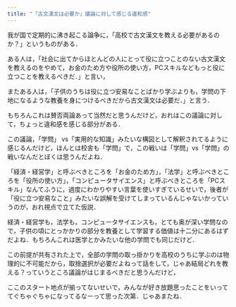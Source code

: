 ```yaml
---
title: "「古文漢文は必要か」議論に対して感じる違和感"
---
```


我が国で定期的に沸き起こる論争に，「高校で古文漢文を教える必要があるのか？」というものがある．

ある人は，「社会に出てからほとんどの人にとって役に立つことのない古文漢文を教えるのをやめて，お金のため方や役所の使い方，PCスキルなどもっと役に立つことを教えるべきだ．」と言い，

またある人は，「子供のうちは役に立つ安易なことばかり学ぶよりも，学問の下地になるような教養を身につけるべきだから古文漢文は必要だ．」と言う．

もちろんこれは賛否両論あって当然だと思うんだけど，おれはこの議論に対して，ちょっと違和感を感じる部分がある．

この議論，「学問」 vs「実用的な知識」みたいな構図として解釈されてるように感じるんだけど，ほんとは校舎も「学問」で，この戦いは「学問」vs「学問」の戦いなんだとぼくは思うんだよね．

「経済・経営学」と呼ぶべきところを「お金のため方」，「法学」と呼ぶべきところを「役所の使い方」，「コンピュータサイエンス」と呼ぶべきところを「PCスキル」なんてふうに，過度にわかりやすい言葉を使いすぎているせいで，後者が「役に立つ安易なこと」みたいな誤解を受けてしまっているんじゃないかっていうのが，おれ視点で立てた仮説．

経済・経営学も，法学も，コンピュータサイエンスも，とても奥が深い学問なので，子供の頃にとっかかりの部分を教養として学習する価値は十二分にあるはずだよね．もちろんこれは医学とかみたいな他の学問でも同じだけど．

この前提が共有された上で，全部の学問の取っ掛かりを高校のうちに学ぶのは物理的に不可能だから，取捨選択が必要だよねって話をして，じゃあ結局どれを教える？っていうところ議論がはじまるべきだと思うんだけど，

ここのスタート地点が揃ってないせいで，みんなが好き放題思ったことをいっててぐちゃぐちゃになってるなーって思った次第．じゃあまたね．